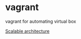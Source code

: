 # vagrant

vagrant for automating virtual box

[Scalable architecture](https://github.com/siyadsalam/vagrant/blob/master/wp.jpg?raw=true)
